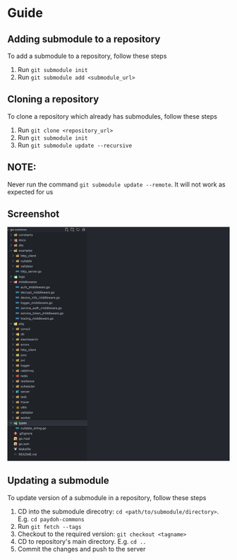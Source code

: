 # Guide

## Adding submodule to a repository

To add a submodule to a repository, follow these steps

1. Run `git submodule init`
2. Run `git submodule add <submodule_url>`

## Cloning a repository

To clone a repository which already has submodules, follow these steps

1. Run `git clone <repository_url>`
2. Run `git submodule init`
3. Run `git submodule update --recursive`

## NOTE:

Never run the command `git submodule update --remote`. It will not work as expected for us

## Screenshot

![Screenshot](./screenshots/image.png)

## Updating a submodule

To update version of a submodule in a repository, follow these steps

1. CD into the submodule direcotry: `cd <path/to/submodule/directory>`. E.g. `cd paydoh-commons`
2. Run `git fetch --tags`
3. Checkout to the required version: `git checkout <tagname>`
4. CD to repository's main directory. E.g. `cd ..`
5. Commit the changes and push to the server
